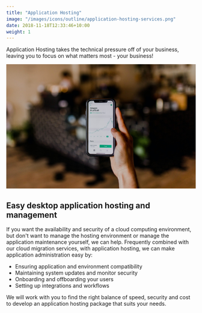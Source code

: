 ```yaml
---
title: "Application Hosting"
image: "/images/icons/outline/application-hosting-services.png"
date: 2018-11-18T12:33:46+10:00
weight: 1
---
```


Application Hosting takes the technical pressure off of your business, leaving you to focus on what matters most - your business!

![Accounting Services](/images/austin-distel-nGc5RT2HmF0-unsplash.jpg)

## Easy desktop application hosting and management

If you want the availability and security of a cloud computing environment, but don't want to manage the hosting environment or manage the application maintenance yourself, we can help. Frequently combined with our cloud migration services, with application hosting, we can make application administration easy by:

* Ensuring application and environment compatibility
* Maintaining system updates and monitor security
* Onboarding and offboarding your users
* Setting up integrations and workflows

We will work with you to find the right balance of speed, security and cost to develop an application hosting package that suits your needs.
